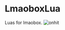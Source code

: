 # LmaoboxLua
Luas for lmaobox.
![onhit](https://user-images.githubusercontent.com/116942106/198820091-820d1305-5b24-46b1-82ef-a42bde07b4d3.png)
